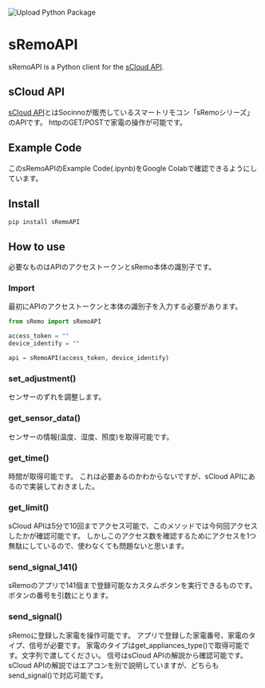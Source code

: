 ![Upload Python Package](https://github.com/zunda-pixel/sRemo/workflows/Upload%20Python%20Package/badge.svg)

# sRemoAPI
sRemoAPI is a Python client for the [sCloud API](https://sremosup.socinno.com/page-2872/).

## sCloud API
[sCloud API](https://sremosup.socinno.com/page-2872/)とはSocinnoが販売しているスマートリモコン「sRemoシリーズ」のAPIです。
httpのGET/POSTで家電の操作が可能です。

## Example Code
このsRemoAPIのExample Code(.ipynb)をGoogle Colabで確認できるようにしています。

## Install

```shell
pip install sRemoAPI
```

## How to use
必要なものはAPIのアクセストークンとsRemo本体の識別子です。

### Import
最初にAPIのアクセストークンと本体の識別子を入力する必要があります。

```python
from sRemo import sRemoAPI

access_token = ""
device_identify = ""

api = sRemoAPI(access_token, device_identify)
```

### set_adjustment()
センサーのずれを調整します。

### get_sensor_data()
センサーの情報(温度、湿度、照度)を取得可能です。

### get_time()
時間が取得可能です。
これは必要あるのかわからないですが、sCloud APIにあるので実装しておきました。

### get_limit()
sCloud APIは5分で10回までアクセス可能で、このメソッドでは今何回アクセスしたかが確認可能です。
しかしこのアクセス数を確認するためにアクセスを1つ無駄にしているので、使わなくても問題ないと思います。


### send_signal_141()
sRemoのアプリで141個まで登録可能なカスタムボタンを実行できるものです。
ボタンの番号を引数にとります。

### send_signal()
sRemoに登録した家電を操作可能です。
アプリで登録した家電番号、家電のタイプ、信号が必要です。
家電のタイプはget_appliances_type()で取得可能です。文字列で渡してください。
信号はsCloud APIの解説から確認可能です。
sCloud APIの解説ではエアコンを別で説明していますが、どちらもsend_signal()で対応可能です。

